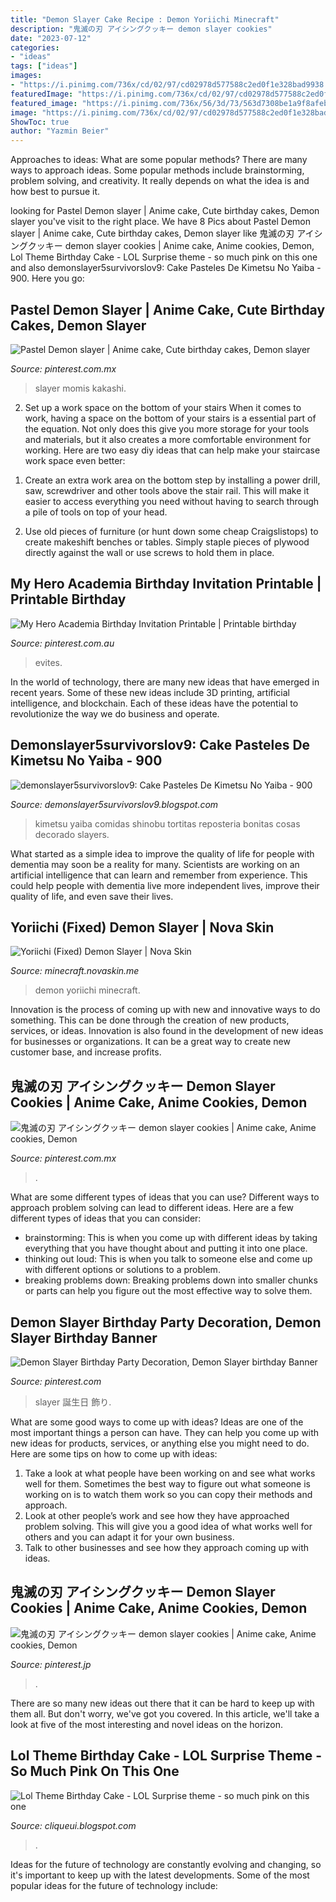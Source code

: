 ```yaml
---
title: "Demon Slayer Cake Recipe : Demon Yoriichi Minecraft"
description: "鬼滅の刃 アイシングクッキー demon slayer cookies"
date: "2023-07-12"
categories:
- "ideas"
tags: ["ideas"]
images:
- "https://i.pinimg.com/736x/cd/02/97/cd02978d577588c2ed0f1e328bad9938.jpg"
featuredImage: "https://i.pinimg.com/736x/cd/02/97/cd02978d577588c2ed0f1e328bad9938.jpg"
featured_image: "https://i.pinimg.com/736x/56/3d/73/563d7308be1a9f8afeb5c91861be3de2.jpg"
image: "https://i.pinimg.com/736x/cd/02/97/cd02978d577588c2ed0f1e328bad9938.jpg"
ShowToc: true
author: "Yazmin Beier"
---
```



Approaches to ideas: What are some popular methods?
There are many ways to approach ideas. Some popular methods include brainstorming, problem solving, and creativity. It really depends on what the idea is and how best to pursue it.

	

		
looking for Pastel Demon slayer | Anime cake, Cute birthday cakes, Demon slayer you've visit to the right place. We have 8 Pics about Pastel Demon slayer | Anime cake, Cute birthday cakes, Demon slayer like 鬼滅の刃 アイシングクッキー demon slayer cookies | Anime cake, Anime cookies, Demon, Lol Theme Birthday Cake - LOL Surprise theme - so much pink on this one and also demonslayer5survivorslov9: Cake Pasteles De Kimetsu No Yaiba - 900. Here you go:
		
    
## Pastel Demon Slayer | Anime Cake, Cute Birthday Cakes, Demon Slayer

<img loading=lazy src="https://i.pinimg.com/736x/56/3d/73/563d7308be1a9f8afeb5c91861be3de2.jpg" onerror="this.onerror=null;this.src='https://tse1.mm.bing.net/th?id=OIP.gUSPqvbBMebqq1z9NKVncwHaHV&amp;pid=15.1';" alt="Pastel Demon slayer | Anime cake, Cute birthday cakes, Demon slayer">

_Source: pinterest.com.mx_

>slayer momis kakashi. 

	

2) Set up a work space on the bottom of your stairs
When it comes to work, having a space on the bottom of your stairs is a essential part of the equation. Not only does this give you more storage for your tools and materials, but it also creates a more comfortable environment for working. Here are two easy diy ideas that can help make your staircase work space even better:
1. Create an extra work area on the bottom step by installing a power drill, saw, screwdriver and other tools above the stair rail. This will make it easier to access everything you need without having to search through a pile of tools on top of your head.

2. Use old pieces of furniture (or hunt down some cheap Craigslistops) to create makeshift benches or tables. Simply staple pieces of plywood directly against the wall or use screws to hold them in place.

    
## My Hero Academia Birthday Invitation Printable | Printable Birthday

<img loading=lazy src="https://i.pinimg.com/236x/6f/38/94/6f3894b1988b0df9373325d27be3606a.jpg?nii=t" onerror="this.onerror=null;this.src='https://tse4.mm.bing.net/th?id=OIP.bgnQtExag85YAp4JZXKcawAAAA&amp;pid=15.1';" alt="My Hero Academia Birthday Invitation Printable | Printable birthday">

_Source: pinterest.com.au_

>evites. 

	

In the world of technology, there are many new ideas that have emerged in recent years. Some of these new ideas include 3D printing, artificial intelligence, and blockchain. Each of these ideas have the potential to revolutionize the way we do business and operate.

    
## Demonslayer5survivorslov9: Cake Pasteles De Kimetsu No Yaiba - 900

<img loading=lazy src="https://i.pinimg.com/originals/bb/7f/7c/bb7f7c7bf9235abb692e3b3e8cee9c7b.jpg" onerror="this.onerror=null;this.src='https://tse3.mm.bing.net/th?id=OIP.YmAdfYKBnsoJTr2wrmDLJAHaJ4&amp;pid=15.1';" alt="demonslayer5survivorslov9: Cake Pasteles De Kimetsu No Yaiba - 900">

_Source: demonslayer5survivorslov9.blogspot.com_

>kimetsu yaiba comidas shinobu tortitas reposteria bonitas cosas decorado slayers. 

	

What started as a simple idea to improve the quality of life for people with dementia may soon be a reality for many. Scientists are working on an artificial intelligence that can learn and remember from experience. This could help people with dementia live more independent lives, improve their quality of life, and even save their lives.

    
## Yoriichi (Fixed) Demon Slayer | Nova Skin

<img loading=lazy src="https://lh3.googleusercontent.com/buPjnuYYlKxOaUjcVUYNuRyzbkTaqaw793Eav6oHg4x9mUwAyQM7sIMHqg848xyIN4d_8CGwo5H87qXThLQL5g" onerror="this.onerror=null;this.src='https://tse1.mm.bing.net/th?id=OIP.tvkj9cl-bnqtDNi7t5ahZQAAAA&amp;pid=15.1';" alt="Yoriichi (Fixed) Demon Slayer | Nova Skin">

_Source: minecraft.novaskin.me_

>demon yoriichi minecraft. 

	

Innovation is the process of coming up with new and innovative ways to do something. This can be done through the creation of new products, services, or ideas. Innovation is also found in the development of new ideas for businesses or organizations. It can be a great way to create new customer base, and increase profits.

    
## 鬼滅の刃 アイシングクッキー Demon Slayer Cookies | Anime Cake, Anime Cookies, Demon

<img loading=lazy src="https://i.pinimg.com/originals/cd/02/97/cd02978d577588c2ed0f1e328bad9938.jpg" onerror="this.onerror=null;this.src='https://tse2.mm.bing.net/th?id=OIP.y4cRgupOqsgrtZU-Vf7VBwHaEK&amp;pid=15.1';" alt="鬼滅の刃 アイシングクッキー demon slayer cookies | Anime cake, Anime cookies, Demon">

_Source: pinterest.com.mx_

>. 

	

What are some different types of ideas that you can use?
Different ways to approach problem solving can lead to different ideas. Here are a few different types of ideas that you can consider: 
- brainstorming: This is when you come up with different ideas by taking everything that you have thought about and putting it into one place. 
- thinking out loud: This is when you talk to someone else and come up with different options or solutions to a problem. 
- breaking problems down: Breaking problems down into smaller chunks or parts can help you figure out the most effective way to solve them.

    
## Demon Slayer Birthday Party Decoration, Demon Slayer Birthday Banner

<img loading=lazy src="https://i.pinimg.com/236x/85/5b/69/855b69283f0f2832e16a977504e0a3c5.jpg?nii=t" onerror="this.onerror=null;this.src='https://tse4.mm.bing.net/th?id=OIP.KWVj_CJ6ry_CvPHO1WDgsgAAAA&amp;pid=15.1';" alt="Demon Slayer Birthday Party Decoration, Demon Slayer birthday Banner">

_Source: pinterest.com_

>slayer 誕生日 飾り. 

	

What are some good ways to come up with ideas?
Ideas are one of the most important things a person can have. They can help you come up with new ideas for products, services, or anything else you might need to do. Here are some tips on how to come up with ideas: 
1. Take a look at what people have been working on and see what works well for them. Sometimes the best way to figure out what someone is working on is to watch them work so you can copy their methods and approach. 
2. Look at other people’s work and see how they have approached problem solving. This will give you a good idea of what works well for others and you can adapt it for your own business. 
3. Talk to other businesses and see how they approach coming up with ideas.

    
## 鬼滅の刃 アイシングクッキー Demon Slayer Cookies | Anime Cake, Anime Cookies, Demon

<img loading=lazy src="https://i.pinimg.com/736x/cd/02/97/cd02978d577588c2ed0f1e328bad9938.jpg" onerror="this.onerror=null;this.src='https://tse2.mm.bing.net/th?id=OIP.p10o3uRusgr0NtRBS2K4igHaEK&amp;pid=15.1';" alt="鬼滅の刃 アイシングクッキー demon slayer cookies | Anime cake, Anime cookies, Demon">

_Source: pinterest.jp_

>. 

	

There are so many new ideas out there that it can be hard to keep up with them all. But don't worry, we've got you covered. In this article, we'll take a look at five of the most interesting and novel ideas on the horizon.

    
## Lol Theme Birthday Cake - LOL Surprise Theme - So Much Pink On This One

<img loading=lazy src="https://i.pinimg.com/originals/29/49/0c/29490cc4e715ff06e41aa3d9cd0f2648.jpg" onerror="this.onerror=null;this.src='https://tse1.mm.bing.net/th?id=OIP.7Yj9G7Tg3WzqoumkN3G_IAHaJQ&amp;pid=15.1';" alt="Lol Theme Birthday Cake - LOL Surprise theme - so much pink on this one">

_Source: cliqueui.blogspot.com_

>. 

	

Ideas for the future of technology are constantly evolving and changing, so it's important to keep up with the latest developments. Some of the most popular ideas for the future of technology include: 

